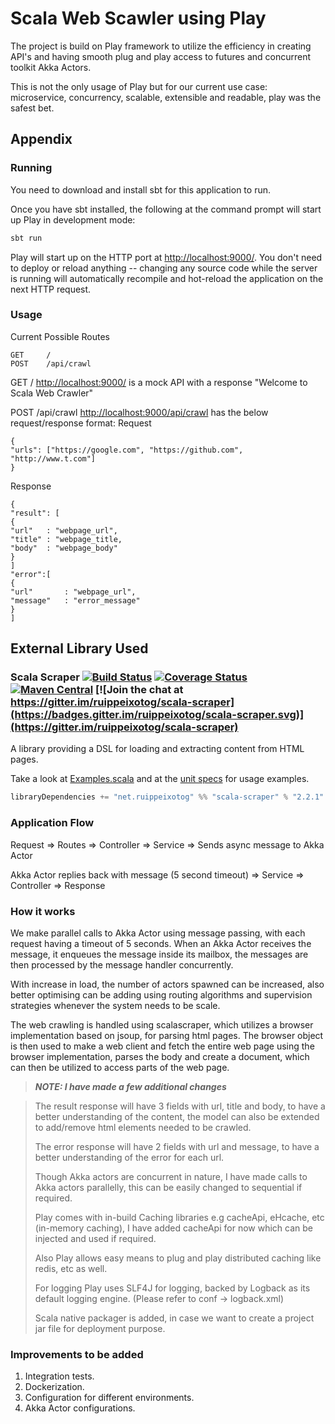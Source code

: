 # Scala Web Scawler using Play

The project is build on Play framework to utilize the efficiency in creating API's and having smooth plug and play
access to futures and concurrent toolkit Akka Actors.

This is not the only usage of Play but for our current use case:
microservice, concurrency, scalable, extensible and readable, play was the safest bet.

## Appendix

### Running

You need to download and install sbt for this application to run.

Once you have sbt installed, the following at the command prompt will start up Play in development mode:

```bash
sbt run
```

Play will start up on the HTTP port at <http://localhost:9000/>. You don't need to deploy or reload anything -- changing
any source code while the server is running will automatically recompile and hot-reload the application on the next HTTP
request.

### Usage

Current Possible Routes

```routes
GET     / 
POST    /api/crawl
```

GET /  <http://localhost:9000/> is a mock API with a response "Welcome to Scala Web Crawler"

POST /api/crawl <http://localhost:9000/api/crawl> has the below request/response format:
Request

```Request
{
"urls": ["https://google.com", "https://github.com", "http://www.t.com"]
}
```

Response

```Response
{
"result": [
{
"url"   : "webpage_url",
"title" : "webpage_title,
"body"  : "webpage_body"
}
]
"error":[
{
"url"       : "webpage_url",
"message"   : "error_message"
}
]
```

## External Library Used

### Scala Scraper [![Build Status](https://travis-ci.org/ruippeixotog/scala-scraper.svg?branch=master)](https://travis-ci.org/ruippeixotog/scala-scraper) [![Coverage Status](https://coveralls.io/repos/github/ruippeixotog/scala-scraper/badge.svg?branch=master)](https://coveralls.io/github/ruippeixotog/scala-scraper?branch=master) [![Maven Central](https://img.shields.io/maven-central/v/net.ruippeixotog/scala-scraper_2.12.svg)](https://maven-badges.herokuapp.com/maven-central/net.ruippeixotog/scala-scraper_2.12) [![Join the chat at https://gitter.im/ruippeixotog/scala-scraper](https://badges.gitter.im/ruippeixotog/scala-scraper.svg)](https://gitter.im/ruippeixotog/scala-scraper)

A library providing a DSL for loading and extracting content from HTML pages.

Take a look at [Examples.scala](core/src/test/scala/net/ruippeixotog/scalascraper/Examples.scala) and at
the [unit specs](core/src/test/scala/net/ruippeixotog/scalascraper) for usage examples.

```scala
libraryDependencies += "net.ruippeixotog" %% "scala-scraper" % "2.2.1"
```

### Application Flow

Request => Routes => Controller => Service => Sends async message to Akka Actor

Akka Actor replies back with message (5 second timeout) => Service => Controller => Response

### How it works

We make parallel calls to Akka Actor using message passing, with each request having a timeout of 5 seconds. When an
Akka Actor receives the message, it enqueues the message inside its mailbox, the messages are then processed by the
message handler concurrently.

With increase in load, the number of actors spawned can be increased, also better optimising can be adding using routing
algorithms and supervision strategies whenever the system needs to be scale.

The web crawling is handled using scalascraper, which utilizes a browser implementation based on jsoup, for parsing html
pages. The browser object is then used to make a web client and fetch the entire web page using the browser
implementation, parses the body and create a document, which can then be utilized to access parts of the web page.

> **_NOTE: I have made a few additional changes_**

> The result response will have 3 fields with url, title and body, to have a better understanding of the content,
> the model can also be extended to add/remove html elements needed to be crawled.
>
> The error response will have 2 fields with url and message, to have a better understanding of the error 
> for each url.
> 
> Though Akka actors are concurrent in nature, I have made calls to Akka actors parallelly, this can be
> easily changed to sequential if required.
>
> Play comes with in-build Caching libraries e.g cacheApi, eHcache, etc (in-memory caching), I have added cacheApi
> for now which can be injected and used if required.
>
> Also Play allows easy means to plug and play distributed caching like redis, etc as well.
>
> For logging Play uses SLF4J for logging, backed by Logback as its default logging engine. (Please refer
> to conf -> logback.xml)
> 
> Scala native packager is added, in case we want to create a project jar file for deployment purpose.


### Improvements to be added

1. Integration tests.
2. Dockerization.
3. Configuration for different environments.
4. Akka Actor configurations.